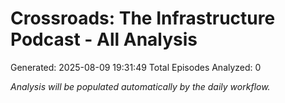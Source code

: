 # Crossroads: The Infrastructure Podcast - All Analysis
Generated: 2025-08-09 19:31:49
Total Episodes Analyzed: 0

*Analysis will be populated automatically by the daily workflow.*

